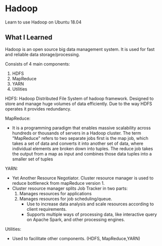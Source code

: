 # Hadoop
Learn to use Hadoop on Ubuntu 18.04 

## What I Learned
Hadoop is an open source big data management system. It is used for fast and reliable data storage/processing.

Consists of 4 main components:
  1. HDFS
  2. MapReduce
  3. YARN
  4. Utilities
  
HDFS:
    Hadoop Distributed File System
    of hadoop framework.
    Designed to store and manage huge volumes of data efficiently.
    Due to the way HDFS operates it provides redundancy.

MapReduce:
   - It is a programming paradigm that enables massive scalability across hundreds or thousands of servers in a Hadoop cluster. The term "MapReduce" refers to two separate jobs first is the map job, which takes a set of data and converts it into another set of data, where individual elements are broken down into tuples. The reduce job takes the output from a map as input and combines those data tuples into a smaller set of tuples
  
YARN:
   - Yet Another Resource Negotiator. Cluster resource manager is used to reduce bottleneck from mapReduce version 1. 
   - Cluster resource manager splits Job Tracker in two parts: 
        1. Manages resources for applications
        2. Manages resources for job scheduling/queue.
           - Use to increase data analysis and scale resources according to client requirements.
           - Supports multiple ways of processing data, like interactive query on Apache Spark, and other processing engines.
    
Utilities:
   - Used to facilitate other components. (HDFS, MapReduce,YARN)
